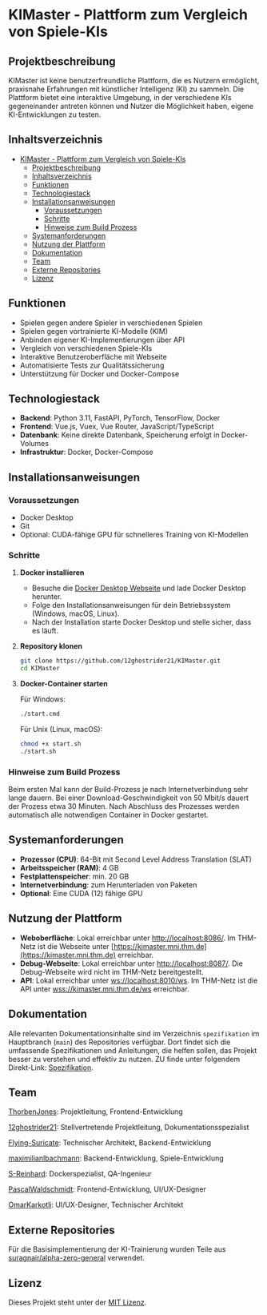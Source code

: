 
# KIMaster - Plattform zum Vergleich von Spiele-KIs

## Projektbeschreibung

KIMaster ist keine benutzerfreundliche Plattform, die es Nutzern ermöglicht, praxisnahe Erfahrungen mit künstlicher Intelligenz (KI) zu sammeln. Die Plattform bietet eine interaktive Umgebung, in der verschiedene KIs gegeneinander antreten können und Nutzer die Möglichkeit haben, eigene KI-Entwicklungen zu testen.

## Inhaltsverzeichnis

- [KIMaster - Plattform zum Vergleich von Spiele-KIs](#kimaster---plattform-zum-vergleich-von-spiele-kis)
  - [Projektbeschreibung](#projektbeschreibung)
  - [Inhaltsverzeichnis](#inhaltsverzeichnis)
  - [Funktionen](#funktionen)
  - [Technologiestack](#technologiestack)
  - [Installationsanweisungen](#installationsanweisungen)
    - [Voraussetzungen](#voraussetzungen)
    - [Schritte](#schritte)
    - [Hinweise zum Build Prozess](#hinweise-zum-build-prozess)
  - [Systemanforderungen](#systemanforderungen)
  - [Nutzung der Plattform](#nutzung-der-plattform)
  - [Dokumentation](#dokumentation)
  - [Team](#team)
  - [Externe Repositories](#externe-repositories)
  - [Lizenz](#lizenz)

## Funktionen

- Spielen gegen andere Spieler in verschiedenen Spielen
- Spielen gegen vortrainierte KI-Modelle (KIM)
- Anbinden eigener KI-Implementierungen über API
- Vergleich von verschiedenen Spiele-KIs
- Interaktive Benutzeroberfläche mit Webseite
- Automatisierte Tests zur Qualitätssicherung
- Unterstützung für Docker und Docker-Compose

## Technologiestack

- **Backend**: Python 3.11, FastAPI, PyTorch, TensorFlow, Docker
- **Frontend**: Vue.js, Vuex, Vue Router, JavaScript/TypeScript
- **Datenbank**: Keine direkte Datenbank, Speicherung erfolgt in Docker-Volumes
- **Infrastruktur**: Docker, Docker-Compose

## Installationsanweisungen

### Voraussetzungen

- Docker Desktop
- Git
- Optional: CUDA-fähige GPU für schnelleres Training von KI-Modellen

### Schritte

1. **Docker installieren**
   - Besuche die [Docker Desktop Webseite](https://www.docker.com/products/docker-desktop) und lade Docker Desktop herunter.
   - Folge den Installationsanweisungen für dein Betriebssystem (Windows, macOS, Linux).
   - Nach der Installation starte Docker Desktop und stelle sicher, dass es läuft.

2. **Repository klonen**

   ```sh
   git clone https://github.com/12ghostrider21/KIMaster.git
   cd KIMaster
   ```

3. **Docker-Container starten**

   Für Windows:
   ```sh
   ./start.cmd
   ```

   Für Unix (Linux, macOS):
   ```sh
   chmod +x start.sh
   ./start.sh
   ```

### Hinweise zum Build Prozess

Beim ersten Mal kann der Build-Prozess je nach Internetverbindung sehr lange dauern. Bei einer Download-Geschwindigkeit von 50 Mbit/s dauert der Prozess etwa 30 Minuten. Nach Abschluss des Prozesses werden automatisch alle notwendigen Container in Docker gestartet.

## Systemanforderungen

- **Prozessor (CPU)**: 64-Bit mit Second Level Address Translation (SLAT)
- **Arbeitsspeicher (RAM)**: 4 GB
- **Festplattenspeicher**: min. 20 GB
- **Internetverbindung**: zum Herunterladen von Paketen
- **Optional**: Eine CUDA (12) fähige GPU

## Nutzung der Plattform

- **Weboberfläche**: Lokal erreichbar unter [http://localhost:8086/](http://localhost:8086/). Im THM-Netz ist die Webseite unter [https://kimaster.mni.thm.de](https://kimaster.mni.thm.de) erreichbar.
- **Debug-Webseite**: Lokal erreichbar unter [http://localhost:8087/](http://localhost:8087/). Die Debug-Webseite wird nicht im THM-Netz bereitgestellt.
- **API**: Lokal erreichbar unter [ws://localhost:8010/ws](ws://localhost:8010/ws). Im THM-Netz ist die API unter [wss://kimaster.mni.thm.de/ws](wss://kimaster.mni.thm.de/ws) erreichbar.

## Dokumentation

Alle relevanten Dokumentationsinhalte sind im Verzeichnis `spezifikation` im Hauptbranch (`main`) des Repositories verfügbar. Dort findet sich die umfassende Spezifikationen und Anleitungen, die helfen sollen, das Projekt besser zu verstehen und effektiv zu nutzen. ZU finde unter folgendem Direkt-Link: [Spezifikation](https://github.com/12ghostrider21/KIMaster/tree/main/Spezifikation).

## Team

[ThorbenJones](https://github.com/ThorbenJones): Projektleitung, Frontend-Entwicklung

[12ghostrider21](https://github.com/12ghostrider21): Stellvertretende Projektleitung, Dokumentationsspezialist 

[Flying-Suricate](https://github.com/Flying-Suricate): Technischer Architekt, Backend-Entwicklung

[maximilianlbachmann](https://github.com/maximilianlbachmann): Backend-Entwicklung, Spiele-Entwicklung

[S-Reinhard](https://github.com/S-Reinhard): Dockerspezialist, QA-Ingenieur

[PascalWaldschmidt](https://github.com/PascalWaldschmidt): Frontend-Entwicklung, UI/UX-Designer

[OmarKarkotli](https://github.com/OmarKarkotli): UI/UX-Designer, Technischer Architekt

## Externe Repositories

Für die Basisimplementierung der KI-Trainierung wurden Teile aus [suragnair/alpha-zero-general](https://github.com/suragnair/alpha-zero-general) verwendet.

## Lizenz

Dieses Projekt steht unter der [MIT Lizenz](LICENSE).
